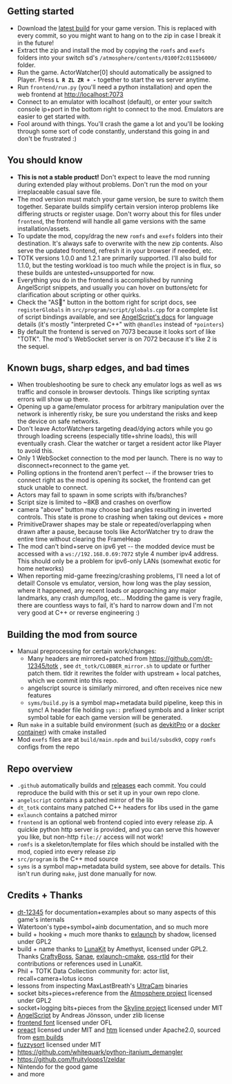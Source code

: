 ## Getting started
- Download the [latest build](https://github.com/aquacluck/totk-lotuskit/releases) for your game version. This is replaced with every commit, so you might want to hang on to the zip in case I break it in the future!
- Extract the zip and install the mod by copying the `romfs` and `exefs` folders into your switch sd's `/atmosphere/contents/0100f2c0115b6000/` folder.
- Run the game. ActorWatcher[0] should automatically be assigned to Player. Press **`L R ZL ZR + -`** together to start the ws server anytime.
- Run `frontend/run.py` (you'll need a python installation) and open the web frontend at [http://localhost:7073](http://localhost:7073)
- Connect to an emulator with localhost (default), or enter your switch console ip+port in the bottom right to connect to the mod. Emulators are easier to get started with.
- Fool around with things. You'll crash the game a lot and you'll be looking through some sort of code constantly, understand this going in and don't be frustrated :)

## You should know
- **This is not a stable product!** Don't expect to leave the mod running during extended play without problems. Don't run the mod on your irreplaceable casual save file.
- The mod version must match your game version, be sure to switch them together. Separate builds simplify certain version interop problems like differing structs or register usage. Don't worry about this for files under `frontend`, the frontend will handle all game versions with the same installation/assets.
- To update the mod, copy/drag the new `romfs` and `exefs` folders into their destination. It's always safe to overwrite with the new zip contents. Also serve the updated frontend, refresh it in your browser if needed, etc.
- TOTK versions 1.0.0 and 1.2.1 are primarily supported. I'll also build for 1.1.0, but the testing workload is too much while the project is in flux, so these builds are untested+unsupported for now.
- Everything you do in the frontend is accomplished by running AngelScript snippets, and usually you can hover on buttons/etc for clarification about scripting or other quirks.
- Check the "AS📖" button in the bottom right for script docs, see `registerGlobals` in `src/program/script/globals.cpp` for a complete list of script bindings available, and see [AngelScript's docs](https://www.angelcode.com/angelscript/sdk/docs/manual/doc_script.html) for language details (it's mostly "interpreted C++" with `@handles` instead of `*pointers`)
- By default the frontend is served on 7073 because it looks sort of like "TOTK". The mod's WebSocket server is on 7072 because it's like 2 is the sequel.

## Known bugs, sharp edges, and bad times
- When troubleshooting be sure to check any emulator logs as well as ws traffic and console in browser devtools. Things like scripting syntax errors will show up there.
- Opening up a game/emulator process for arbitrary manipulation over the network is inherently risky, be sure you understand the risks and keep the device on safe networks.
- Don't leave ActorWatchers targeting dead/dying actors while you go through loading screens (especially title+shrine loads), this will eventually crash. Clear the watcher or target a resident actor like Player to avoid this.
- Only 1 WebSocket connection to the mod per launch. There is no way to disconnect+reconnect to the game yet.
- Polling options in the frontend aren't perfect -- if the browser tries to connect right as the mod is opening its socket, the frontend can get stuck unable to connect.
- Actors may fail to spawn in some scripts with ifs/branches?
- Script size is limited to ~8KB and crashes on overflow
- camera "above" button may choose bad angles resulting in inverted controls. This state is prone to crashing when taking out devices + more
- PrimitiveDrawer shapes may be stale or repeated/overlapping when drawn after a pause, because tools like ActorWatcher try to draw the entire time without clearing the FrameHeap
- The mod can't bind+serve on ipv6 yet -- the modded device must be accessed with a `ws://192.168.0.69:7072` style 4 number ipv4 address. This should only be a problem for ipv6-only LANs (somewhat exotic for home networks)
- When reporting mid-game freezing/crashing problems, I'll need a lot of detail! Console vs emulator, version, how long was the play session, where it happened, any recent loads or approaching any major landmarks, any crash dump/log, etc... Modding the game is very fragile, there are countless ways to fail, it's hard to narrow down and I'm not very good at C++ or reverse engineering :)

## Building the mod from source
- Manual preprocessing for certain work/changes:
    - Many headers are mirrored+patched from https://github.com/dt-12345/totk , see `dt_totk/CLOBBER_mirror.sh` to update or further patch them. tldr it rewrites the folder with upstream + local patches, which we commit into this repo.
    - angelscript source is similarly mirrored, and often receives nice new features
    - `syms/build.py` is a symbol map+metadata build pipeline, keep this in sync! A header file holding `sym::` prefixed symbols and a linker script symbol table for each game version will be generated.
- Run `make` in a suitable build environment (such as [devkitPro](https://devkitpro.org/wiki/Getting_Started) or a [docker container](https://hub.docker.com/r/devkitpro/devkita64)) with cmake installed
- Mod `exefs` files are at `build/main.npdm` and `build/subsdk9`, copy `romfs` configs from the repo

## Repo overview
- `.github` automatically builds and [releases](https://github.com/aquacluck/totk-lotuskit/releases) each commit. You could reproduce the build with this or set it up in your own repo clone.
- `angelscript` contains a patched mirror of the lib
- `dt_totk` contains many patched C++ headers for libs used in the game
- `exlaunch` contains a patched mirror
- `frontend` is an optional web frontend copied into every release zip. A quickie python http server is provided, and you can serve this however you like, but non-http `file://` access will not work!
- `romfs` is a skeleton/template for files which should be installed with the mod, copied into every release zip
- `src/program` is the C++ mod source
- `syms` is a symbol map+metadata build system, see above for details. This isn't run during `make`, just done manually for now.

## Credits + Thanks
- [dt-12345](https://github.com/dt-12345/) for documentation+examples about so many aspects of this game's internals
- Watertoon's type+symbol+ainb documentation, and so much more
- build + hooking + much more thanks to [exlaunch](https://github.com/shadowninja108/exlaunch) by shadow, licensed under GPL2
- build + name thanks to [LunaKit](https://github.com/Amethyst-szs/smo-lunakit) by Amethyst, licensed under GPL2. Thanks [CraftyBoss](https://github.com/CraftyBoss), [Sanae](https://github.com/Sanae6), [exlaunch-cmake](https://github.com/EngineLessCC/exlaunch-cmake/), [oss-rtld](https://github.com/Thog/oss-rtld) for their contributions or references used in LunaKit.
- Phil + TOTK Data Collection community for: actor list, recall+camera+lotus icons
- lessons from inspecting MaxLastBreath's [UltraCam](https://github.com/MaxLastBreath/TOTK-mods/) binaries
- socket bits+pieces+reference from the [Atmosphere project](https://github.com/Atmosphere-NX/Atmosphere) licensed under GPL2
- socket+logging bits+pieces from the [Skyline project](https://github.com/skyline-dev/skyline) licensed under MIT
- [AngelScript](https://www.angelcode.com/angelscript/) by Andreas Jönsson, under zlib license
- [frontend font](https://github.com/adobe-fonts/source-code-pro) licensed under OFL
- [preact](https://github.com/preactjs/preact) licensed under MIT and [htm](https://github.com/developit/htm) licensed under Apache2.0, sourced from [esm builds](https://esm.sh)
- [fuzzysort](https://github.com/farzher/fuzzysort) licensed under MIT
- https://github.com/whitequark/python-itanium_demangler
- https://github.com/fruityloops1/zeldar
- Nintendo for the good game
- and more

